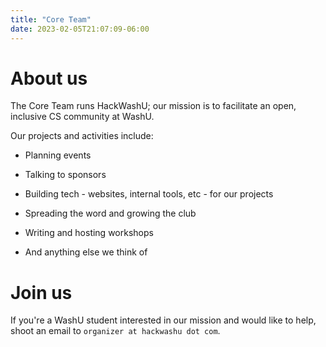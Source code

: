 ```yaml
---
title: "Core Team"
date: 2023-02-05T21:07:09-06:00
---
```

# About us

The Core Team runs HackWashU; our mission is to facilitate an open, inclusive CS community at WashU. 

Our projects and activities include:

- Planning events

- Talking to sponsors

- Building tech - websites, internal tools, etc - for our projects

- Spreading the word and growing the club

- Writing and hosting workshops

- And anything else we think of 

# Join us

If you're a WashU student interested in our mission and would like to help, shoot an email to `organizer at hackwashu dot com`.

